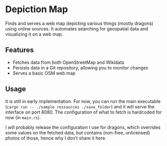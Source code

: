 # Depiction Map

Finds and serves a web map depicting various things (mostly dragons) using online sources. It automates searching for geospatial data and visualizing it on a web map.

## Features

- Fetches data from both OpenStreetMap and Wikidata
- Persists data in a Git repository, allowing you to monitor changes
- Serves a basic OSM web map

## Usage

It is still in early implementation. For now, you can run the main executable (`cargo run -- ./sample_ressources ./save_folder`) and it will serve the interface on port 8080. The configuration of what to fetch is hardcoded for now (in `main.rs`).

I will probably release the configuration I use for dragons, which overrides some values on the fetched data, but contains (non-free, unlicensed) photos of those, hence why I don’t share it here.
